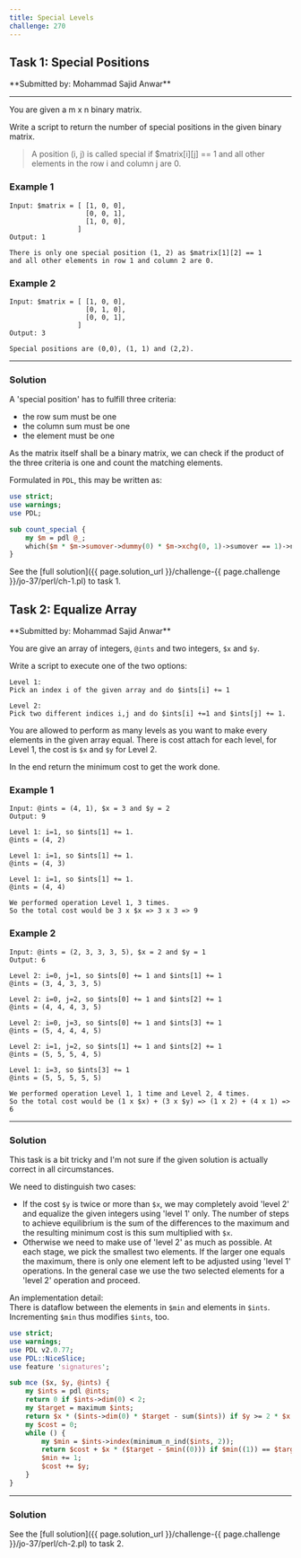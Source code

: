 ```yaml
---
title: Special Levels
challenge: 270
---
```

<h2 id="task-1">
Task 1: Special Positions
</h2>
**Submitted by: Mohammad Sajid Anwar**

---
You are given a m x n binary matrix.

Write a script to return the number of special positions in the given binary matrix.

> A position (i, j) is called special if $matrix[i][j] == 1 and all other elements in the row i and column j are 0.

### Example 1
```
Input: $matrix = [ [1, 0, 0],
                   [0, 0, 1],
                   [1, 0, 0],
                 ]
Output: 1

There is only one special position (1, 2) as $matrix[1][2] == 1
and all other elements in row 1 and column 2 are 0.
```
### Example 2
```
Input: $matrix = [ [1, 0, 0],
                   [0, 1, 0],
                   [0, 0, 1],
                 ]
Output: 3

Special positions are (0,0), (1, 1) and (2,2).
```
---
### Solution
A 'special position' has to fulfill three criteria:
- the row sum must be one
- the column sum must be one
- the element must be one

As the matrix itself shall be a binary matrix, we can check if the product of the three criteria is one and count the matching elements.

Formulated in `PDL`, this may be written as:
```perl
use strict;
use warnings;
use PDL;

sub count_special {
    my $m = pdl @_;
    which($m * $m->sumover->dummy(0) * $m->xchg(0, 1)->sumover == 1)->nelem;
}
```
See the [full solution]({{ page.solution_url }}/challenge-{{ page.challenge }}/jo-37/perl/ch-1.pl) to task 1.
<h2 id="task-2">
Task 2: Equalize Array
</h2>
**Submitted by: Mohammad Sajid Anwar**

You are give an array of integers, `@ints` and two integers, `$x` and `$y`.

Write a script to execute one of the two options:

```
Level 1:
Pick an index i of the given array and do $ints[i] += 1

Level 2:
Pick two different indices i,j and do $ints[i] +=1 and $ints[j] += 1.
```

You are allowed to perform as many levels as you want to make every elements in the given array equal. There is cost attach for each level, for Level 1, the cost is `$x` and `$y` for Level 2.

In the end return the minimum cost to get the work done.

### Example 1
```
Input: @ints = (4, 1), $x = 3 and $y = 2
Output: 9

Level 1: i=1, so $ints[1] += 1.
@ints = (4, 2)

Level 1: i=1, so $ints[1] += 1.
@ints = (4, 3)

Level 1: i=1, so $ints[1] += 1.
@ints = (4, 4)

We performed operation Level 1, 3 times.
So the total cost would be 3 x $x => 3 x 3 => 9
```
### Example 2
```
Input: @ints = (2, 3, 3, 3, 5), $x = 2 and $y = 1
Output: 6

Level 2: i=0, j=1, so $ints[0] += 1 and $ints[1] += 1
@ints = (3, 4, 3, 3, 5)

Level 2: i=0, j=2, so $ints[0] += 1 and $ints[2] += 1
@ints = (4, 4, 4, 3, 5)

Level 2: i=0, j=3, so $ints[0] += 1 and $ints[3] += 1
@ints = (5, 4, 4, 4, 5)

Level 2: i=1, j=2, so $ints[1] += 1 and $ints[2] += 1
@ints = (5, 5, 5, 4, 5)

Level 1: i=3, so $ints[3] += 1
@ints = (5, 5, 5, 5, 5)

We performed operation Level 1, 1 time and Level 2, 4 times.
So the total cost would be (1 x $x) + (3 x $y) => (1 x 2) + (4 x 1) => 6
```
---
### Solution
This task is a bit tricky and I'm not sure if the given solution is actually correct in all circumstances.

We need to distinguish two cases:
- If the cost `$y` is twice or more than `$x`, we may completely avoid 'level 2' and equalize the given integers using 'level 1' only.
The number of steps to achieve equilibrium is the sum of the differences to the maximum and the resulting minimum cost is this sum multiplied with `$x`.
- Otherwise we need to make use of 'level 2' as much as possible.
At each stage, we pick the smallest two elements.
If the larger one equals the maximum, there is only one element left to be adjusted using 'level 1' operations.
In the general case we use the two selected elements for a 'level 2' operation and proceed.

An implementation detail:  
There is dataflow between the elements in `$min` and elements in `$ints`.
Incrementing `$min` thus modifies `$ints`, too.

```perl
use strict;
use warnings;
use PDL v2.0.77;
use PDL::NiceSlice;
use feature 'signatures';

sub mce ($x, $y, @ints) {
    my $ints = pdl @ints;
    return 0 if $ints->dim(0) < 2;
    my $target = maximum $ints;
    return $x * ($ints->dim(0) * $target - sum($ints)) if $y >= 2 * $x;
    my $cost = 0;
    while () {
        my $min = $ints->index(minimum_n_ind($ints, 2));
        return $cost + $x * ($target - $min((0))) if $min((1)) == $target;
        $min += 1;
        $cost += $y;
    }
}
```
---
### Solution
See the [full solution]({{ page.solution_url }}/challenge-{{ page.challenge }}/jo-37/perl/ch-2.pl) to task 2.